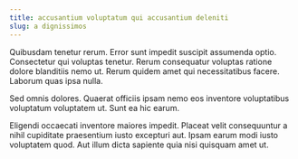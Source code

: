 ```yaml
---
title: accusantium voluptatum qui accusantium deleniti
slug: a dignissimos
---
```


Quibusdam tenetur rerum. Error sunt impedit suscipit assumenda optio. Consectetur qui voluptas tenetur. Rerum consequatur voluptas ratione dolore blanditiis nemo ut. Rerum quidem amet qui necessitatibus facere. Laborum quas ipsa nulla.

Sed omnis dolores. Quaerat officiis ipsam nemo eos inventore voluptatibus voluptatum voluptatem ut. Sunt ea hic earum.

Eligendi occaecati inventore maiores impedit. Placeat velit consequuntur a nihil cupiditate praesentium iusto excepturi aut. Ipsam earum modi iusto voluptatem quod. Aut illum dicta sapiente quia nisi quisquam amet ut.
